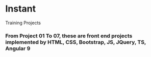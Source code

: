 # Instant
Training Projects


### From Project 01 To 07, these are front end projects implemented by HTML, CSS, Bootstrap, JS, JQuery, TS, Angular 9
